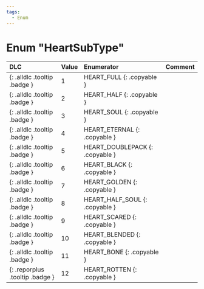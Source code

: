 ```yaml
---
tags:
  - Enum
---
```

# Enum "HeartSubType"
|DLC|Value|Enumerator|Comment|
|:--|:--|:--|:--|
|[ ](#){: .alldlc .tooltip .badge }|1 |HEART_FULL {: .copyable } |  |
|[ ](#){: .alldlc .tooltip .badge }|2 |HEART_HALF {: .copyable } |  |
|[ ](#){: .alldlc .tooltip .badge }|3 |HEART_SOUL {: .copyable } |  |
|[ ](#){: .alldlc .tooltip .badge }|4 |HEART_ETERNAL {: .copyable } |  |
|[ ](#){: .alldlc .tooltip .badge }|5 |HEART_DOUBLEPACK {: .copyable } |  |
|[ ](#){: .alldlc .tooltip .badge }|6 |HEART_BLACK {: .copyable } |  |
|[ ](#){: .alldlc .tooltip .badge }|7 |HEART_GOLDEN {: .copyable } |  |
|[ ](#){: .alldlc .tooltip .badge }|8 |HEART_HALF_SOUL {: .copyable } |  |
|[ ](#){: .alldlc .tooltip .badge }|9 |HEART_SCARED {: .copyable } |  |
|[ ](#){: .alldlc .tooltip .badge }|10 |HEART_BLENDED {: .copyable } |  |
|[ ](#){: .alldlc .tooltip .badge }|11 |HEART_BONE {: .copyable } |  |
|[ ](#){: .reporplus .tooltip .badge }|12 |HEART_ROTTEN {: .copyable } |  |